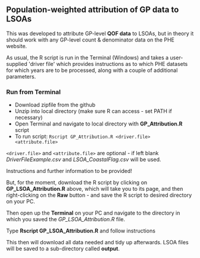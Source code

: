 ## Population-weighted attribution of GP data to LSOAs

 This was developed to attribute GP-level **QOF data** to LSOAs, but in theory it should work with any GP-level count & denominator data on the PHE website.

 As usual, the R script is run in the Terminal (Windows) and takes a user-supplied 'driver file' which provides instructions as to which PHE datasets for which years are to be processed, along with a couple of additional parameters. 

### Run from Terminal
- Download zipfile from the github
- Unzip into local directory (make sure R can access - set PATH if necessary)
- Open Terminal and navigate to local directory with **GP_Attribution.R** script
- To run script: `Rscript GP_Attribution.R <driver.file> <attribute.file>`

 `<driver.file>` and `<attribute.file>` are optional - if left blank *DriverFileExample.csv* and *LSOA_CoastalFlag.csv* will be used.  



 Instructions and further information to be provided!

 But, for the moment, download the R script by clicking on **GP_LSOA_Attribution.R** above, which will take you to its page, and then right-clicking on the **Raw** button - and save the R script to desired directory on your PC.

Then open up the **Terminal** on your PC and navigate to the directory in which you saved the *GP_LSOA_Attribution.R* file.

Type **Rscript GP_LSOA_Attribution.R** and follow instructions

 This then will download all data needed and tidy up afterwards. LSOA files will be saved to a sub-directory called **output**.



